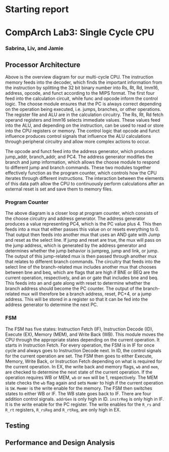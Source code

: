 Starting report
=======
# CompArch Lab3: Single Cycle CPU
### Sabrina, Liv, and Jamie

## Processor Architecture

Above is the overview diagram for our multi-cycle CPU. The instruction memory feeds into the decoder, which finds the important information from the instruction by splitting the 32 bit binary number into Rs, Rt, Rd, Imm16, address, opcode, and funct according to the MIPS format. The first four feed into the calculation circuit, while func and opcode inform the control logic. The choose module ensures that the PC is always correct depending on the operation being executed, i.e. jumps, branches, or other operations. The register file and ALU are in the calculation circuitry. The Rs, Rt, Rd fetch operand registers and Imm16 selects immediate values. These values feed into the ALU, and depending on the instruction, can be used to read or store into the CPU registers or memory. The control logic that opcode and funct influence produces control signals that influence the ALU calculations through peripheral circuitry and allow more complex actions to occur.  

The opcode and funct feed into the address generator, which produces jump_addr, branch_addr, and PC4. The address generator modifies the branch and jump information, which allows the choose module to respond to different jump and branch commands. These two modules together effectively function as the program counter, which controls how the CPU iterates through different instructions. The interaction between the elements of this data path allow the CPU to continuously perform calculations after an external reset is set and save them to memory files. 


### Program Counter 
The above diagram is a closer loop at program counter, which consists of the choose circuitry and address generator. The address generator produces a value representing PC4, which is the PC value plus 4. This then feeds into a mux that either passes this value on or resets everything to 0. That output then feeds into another mux that uses an AND gate with Jump and reset as the select line. If jump and reset are true, the mux will pass on the jump address, which is generated by the address generator and determines whether the jump behavior is jumpreg, jump and link, or jump. The output of this jump-related mux is then passed through another mux that relates to different branch commands. The circuitry that feeds into the select line of the branch-related mux includes another mux that chooses between bne and beq, which are flags that are high if BNE or BEQ are the current operation, respectively, and an or gate that includes bne and beq. This feeds into an and gate along with reset to determine whether the branch address should become the PC counter. The output of the branch-related mux will therefore be a branch address, reset, PC+4, or a jump address. This will be stored in a register so that it can be fed into the address generator to determine the next PC.

### FSM

The FSM has five states: Instruction Fetch (IF), Instruction Decode (ID), Execute (EX), Memory (MEM), and Write Back (WB). This module moves the CPU through the appropriate states depending on the current operation. It starts in Instruction Fetch. For every operation, the FSM is in IF for once cycle and always goes to Instruction Decode next. In ID, the control signals for the current operation are set. The FSM then goes to either Execute, Memory, Write Back, or Instruction Fetch depending on what is required for the current operation. In EX, the write back and memory flags, `wb` and `mem`, are checked to determine the next state of the current operation. If the operation requires WB or MEM, `wb` or `mem` will be 1, respectively. The MEM state checks the `wb` flag again and sets `MemWr` to high if the current operation is `SW`. `MemWr` is the write enable for the memory. The FSM then switches states to either WB or IF. The WB state goes back to IF. There are four addition control signals. `addrGen` is only high in ID. `instrReg` is only high in IF. It is the write enable for the PC register. The write enables for the `R_rs` and `R_rt` registers, `R_rsReg` and `R_rtReg`, are only high in EX. 


## Testing
   

## Performance and Design Analysis
   


